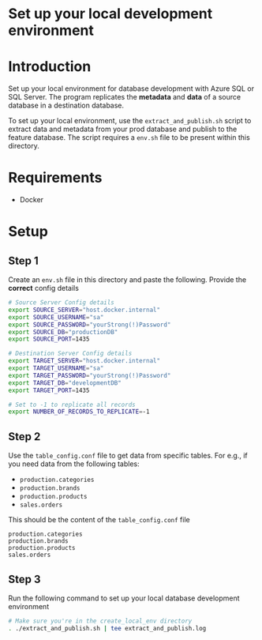 # Set up your local development environment

# Introduction
Set up your local environment for database development with Azure SQL or SQL Server. The program replicates the **metadata** and **data** of a source database in a destination database.

To set up your local environment, use the `extract_and_publish.sh` script to extract data and metadata from your prod database and publish to the feature database. The script requires a `env.sh` file to be present within this directory.

# Requirements

- Docker

# Setup
## Step 1

Create an `env.sh` file in this directory and paste the following. Provide the **correct** config details

```bash
# Source Server Config details
export SOURCE_SERVER="host.docker.internal"
export SOURCE_USERNAME="sa"
export SOURCE_PASSWORD="yourStrong(!)Password"
export SOURCE_DB="productionDB"
export SOURCE_PORT=1435

# Destination Server Config details
export TARGET_SERVER="host.docker.internal"
export TARGET_USERNAME="sa"
export TARGET_PASSWORD="yourStrong(!)Password"
export TARGET_DB="developmentDB"
export TARGET_PORT=1435

# Set to -1 to replicate all records
export NUMBER_OF_RECORDS_TO_REPLICATE=-1
```

## Step 2

Use the `table_config.conf` file to get data from specific tables. For e.g., if you need data from the following tables:

- `production.categories`
- `production.brands`
- `production.products`
- `sales.orders`

This should be the content of the `table_config.conf` file
```text
production.categories
production.brands
production.products
sales.orders
```

## Step 3

Run the following command to set up your local database development environment 

```bash
# Make sure you're in the create_local_env directory
. ./extract_and_publish.sh | tee extract_and_publish.log
```
